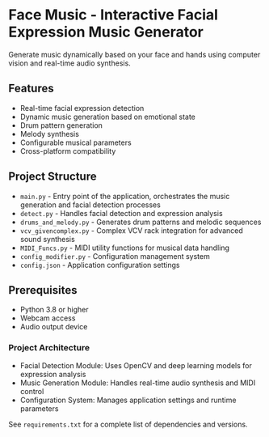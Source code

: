 # Face Music - Interactive Facial Expression Music Generator

Generate music dynamically based on your face and hands using computer vision and real-time audio synthesis.

## Features

- Real-time facial expression detection
- Dynamic music generation based on emotional state
- Drum pattern generation
- Melody synthesis
- Configurable musical parameters
- Cross-platform compatibility

## Project Structure

- `main.py` - Entry point of the application, orchestrates the music generation and facial detection processes
- `detect.py` - Handles facial detection and expression analysis
- `drums_and_melody.py` - Generates drum patterns and melodic sequences
- `vcv_givencomplex.py` - Complex VCV rack integration for advanced sound synthesis
- `MIDI_Funcs.py` - MIDI utility functions for musical data handling
- `config_modifier.py` - Configuration management system
- `config.json` - Application configuration settings

## Prerequisites

- Python 3.8 or higher
- Webcam access
- Audio output device

### Project Architecture

- Facial Detection Module: Uses OpenCV and deep learning models for expression analysis
- Music Generation Module: Handles real-time audio synthesis and MIDI control
- Configuration System: Manages application settings and runtime parameters

See `requirements.txt` for a complete list of dependencies and versions.
